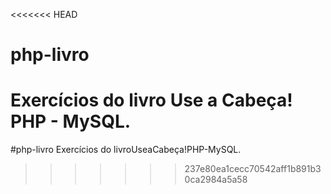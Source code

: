 <<<<<<< HEAD
# php-livro
Exercícios do livro Use a Cabeça! PHP - MySQL.
=======
#php-livro
Exercícios do livroUseaCabeça!PHP-MySQL.
>>>>>>> 237e80ea1cecc70542aff1b891b30ca2984a5a58
